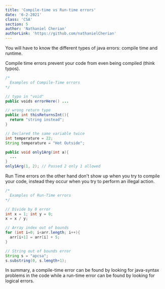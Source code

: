 ```yaml
---
title: 'Compile-time vs Run-time errors'
date: '6-2-2021'
class: 'CSA'
section: 5
author: 'Nathaniel Cherian'
authorLink: 'https://github.com/nathanielCherian'
---
```


You will have to know the different types of java errors: compile time and runtime.

Compile time errors prevent your code from even being compiled (think typos).

```java
/*
  Examples of Compile-Time errors
*/

// typo in "void"
public voids errorHere() ...

// wrong return type
public int thisReturnsInt(){
  return "string instead";
}

// Declared the same variable twice
int temperature = 22;
String temperature = "Hot Outside";

public void only1Arg(int a){
  ...
}
only1Arg(1, 2); // Passed 2 only 1 allowed

```

Run Time errors on the other hand don't show up when you try to compile your code, instead they occur when you try to perform an illegal action.

```java
/*
  Examples of Run-Time errors
*/

// Divide by 0 error
int x = 1; int y = 0;
x = x / y;

// Array index out of bounds
for (int i=0; i<arr.length; i++){
  arr[i+1] = arr[i] + 5;
}

// String out of bounds error
String s = "apcsa";
s.substring(0, s.length+1);

```

In summary, a compile-time error can be found by looking for java-syntax problems in the code while a run-time error can be found by looking for logical errors.
